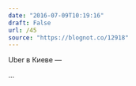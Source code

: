 ```yaml
---
date: "2016-07-09T10:19:16"
draft: False
url: /45
source: "https://blognot.co/12918"
---
```


Uber в Киеве — 

...
